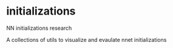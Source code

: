 # initializations
NN initializations research

A collections of utils to visualize and evaulate nnet initializations
